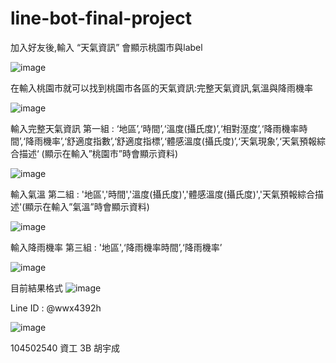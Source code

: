 # line-bot-final-project


加入好友後,輸入 “天氣資訊” 會顯示桃園市與label

![image](https://github.com/victor5566/line-bot-final-project/blob/master/Screenshot_20180601-133615_LINE.jpg)

在輸入桃園市就可以找到桃園市各區的天氣資訊:完整天氣資訊,氣溫與降雨機率

![image](https://github.com/victor5566/line-bot-final-project/blob/master/Screenshot_20180601-133615_LINE.jpg)

輸入完整天氣資訊
第一組 : ‘地區’,‘時間’,‘溫度(攝氏度)’,‘相對溼度’,‘降雨機率時間’,‘降雨機率’,‘舒適度指數’,‘舒適度指標’,‘體感溫度(攝氏度)’,‘天氣現象’,‘天氣預報綜合描述‘ (顯示在輸入”桃園市”時會顯示資料)

![image](https://github.com/victor5566/line-bot-final-project/blob/master/Screenshot_20180601-133641_LINE.jpg)

輸入氣溫
第二組 : '地區','時間','溫度(攝氏度)','體感溫度(攝氏度)','天氣預報綜合描述'(顯示在輸入”氣溫”時會顯示資料)

![image](https://github.com/victor5566/line-bot-final-project/blob/master/Screenshot_20180601-133704_LINE.jpg)

輸入降雨機率
第三組 : '地區',‘降雨機率時間’,‘降雨機率’

![image](https://github.com/victor5566/line-bot-final-project/blob/master/Screenshot_20180601-133641_LINE.jpg)

目前結果格式
![image](https://github.com/victor5566/line-bot-final-project/blob/master/Screenshot_20180530-225256_Sheets.jpg)


Line ID : @wwx4392h

![image](https://github.com/victor5566/line-bot-final-project/blob/master/%E5%9C%96%E7%89%871.png)

104502540 資工 3B 胡宇成
